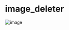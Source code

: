 # image_deleter


![image](https://user-images.githubusercontent.com/12492992/231922753-1f75b253-8183-4419-b4c8-8db03bf04d27.png)
